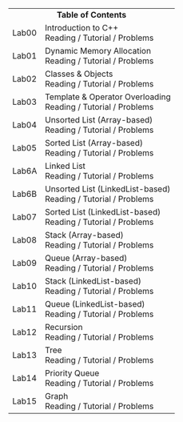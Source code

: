 
<!-- ![ece](https://user-images.githubusercontent.com/58245357/197278248-e8224feb-0f23-4394-bd6d-a0b21130fb44.JPG) -->

<!-- <h2 align="center">CSE225L - Data Structures and Algorithms Lab</h2> -->

<!--
### Table of Contents
    ├── Lab00 : Introduction to C++
    ├── Lab01 : Dynamic Memory Allocation
    ├── Lab02 : Classes & Objects
    ├── Lab03 : Template & Operator Overloading
    ├── Lab04 : Unsorted List (Array-based)
    ├── Lab05 : Sorted List (Array-based)
    ├── Lab06A: Linked List
    ├── Lab06B: Unsorted List (LinkedList-based)
    ├── Lab07 : Sorted List (LinkedList-based)
    ├── Lab08 : Stack (Array-based)
    ├── Lab09 : Queue (Array-based)
    ├── Lab10 : Stack (LinkedList-based)
    ├── Lab11 : Queue (LinkedList-based)
    ├── Lab12 : Recursion
    ├── Lab13 : Tree
    ├── Lab14 : Priority Queue
    └── Lab15 : Graph
-->

<table align="center">

  <tr>
    <td colspan="2", align="center"><b>Table of Contents</b></td>
  </tr>
  
  <tr>
    <td>Lab00</td>
    <td>
        Introduction to C++ <br>
        Reading / Tutorial / Problems
        <!-- <a href="https://github.com/" target="_blank">Reading</a> <b>/</b> <a href="https://github.com/" target="_blank">Tutorial</a> <b>/</b> <a href="https://github.com/" target="_blank">Problems</a> -->
    </td>
  </tr>
  
  <tr>
    <td>Lab01</td>
    <td>
        Dynamic Memory Allocation <br>
        Reading / Tutorial / Problems
    </td>
  </tr>
  
  <tr>
    <td>Lab02</td>
    <td>
        Classes & Objects <br>
        Reading / Tutorial / Problems
    </td>
  </tr>
  
  <tr>
    <td>Lab03</td>
    <td>
        Template & Operator Overloading <br>
        Reading / Tutorial / Problems
    </td>
  </tr>
  
  <tr>
    <td>Lab04</td>
    <td>
        Unsorted List (Array-based) <br>
        Reading / Tutorial / Problems
    </td>
  </tr>
  
  <tr>
    <td>Lab05</td>
    <td>
        Sorted List (Array-based) <br>
        Reading / Tutorial / Problems
    </td>
  </tr>
  
  <tr>
    <td>Lab6A</td>
    <td>
        Linked List <br>
        Reading / Tutorial / Problems
    </td>
  </tr>
  
  <tr>
    <td>Lab6B</td>
    <td>
        Unsorted List (LinkedList-based) <br>
        Reading / Tutorial / Problems
    </td>
  </tr>
  
  <tr>
    <td>Lab07</td>
    <td>
        Sorted List (LinkedList-based) <br>
        Reading / Tutorial / Problems
    </td>
  </tr>
  
  <tr>
    <td>Lab08</td>
    <td>
        Stack (Array-based) <br>
        Reading / Tutorial / Problems
    </td>
  </tr>
  
  <tr>
    <td>Lab09</td>
    <td>
        Queue (Array-based) <br>
        Reading / Tutorial / Problems
    </td>
  </tr>
  
  <tr>
    <td>Lab10</td>
    <td>
        Stack (LinkedList-based) <br>
        Reading / Tutorial / Problems
    </td>
  </tr>
  
  <tr>
    <td>Lab11</td>
    <td>
        Queue (LinkedList-based) <br>
        Reading / Tutorial / Problems
    </td>
  </tr>
  
  <tr>
    <td>Lab12</td>
    <td>
        Recursion <br>
        Reading / Tutorial / Problems
    </td>
  </tr>
  
  <tr>
    <td>Lab13</td>
    <td>
        Tree <br>
        Reading / Tutorial / Problems
    </td>
  </tr>
  
  <tr>
    <td>Lab14</td>
    <td>
        Priority Queue <br>
        Reading / Tutorial / Problems
    </td>
  </tr>
  
  <tr>
    <td>Lab15</td>
    <td>
        Graph <br>
        Reading / Tutorial / Problems
    </td>
  </tr>
  
</table>
